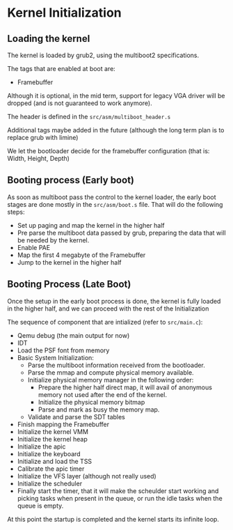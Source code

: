 #  Kernel Initialization

## Loading the kernel

The kernel is loaded by grub2, using the multiboot2 specifications.

The tags that are enabled at boot are:

* Framebuffer

Although it is optional, in the mid term, support for legacy VGA driver will be dropped (and is not guaranteed to work anymore).

The header is defined in the `src/asm/multiboot_header.s`

Additional tags maybe added in the future (although the long term plan is to replace grub with limine)

We let the bootloader decide for the framebuffer configuration (that is: Width, Height, Depth)

## Booting process (Early boot)

As soon as multiboot pass the control to the kernel loader, the early boot stages are done mostly in the `src/asm/boot.s` file. That will do the following steps:

* Set up paging and map the kernel in the higher half
* Pre parse the multiboot data passed by grub, preparing the data that will be needed by the kernel.
* Enable PAE
* Map the first 4 megabyte of the Framebuffer
* Jump to the kernel in  the higher half

## Booting Process (Late Boot)

Once the setup in the early boot process is done,  the kernel is fully loaded in the higher half, and we can proceed with the rest of the Initialization

The sequence of component that are intialized (refer to `src/main.c`):

* Qemu debug (the main output for now)
* IDT
* Load the PSF font from memory
* Basic System Initialization:
    - Parse the multiboot information received from the bootloader.
    - Parse the mmap and compute physical memory available.
    - Initialize physical memory manager in the following order:
        * Prepare the higher half direct map, it will avail of anonymous memory not used after the end of the kernel.
        * Initialize the physical memory bitmap
        * Parse and mark as busy the memory map.
    - Validate and parse the SDT tables
* Finish mapping the Framebuffer
* Initialize the kernel VMM
* Initialize the kernel heap
* Initialize the apic
* Initialize the keyboard
* Initialize and load the TSS
* Calibrate the apic timer
* Initialize the VFS layer (although not really used)
* Initialize the scheduler
* Finally start the timer, that it will make the scheulder start working and picking tasks when present in the queue, or run the idle tasks when the queue is empty.

At this point the startup is completed and the kernel starts its infinite loop.
